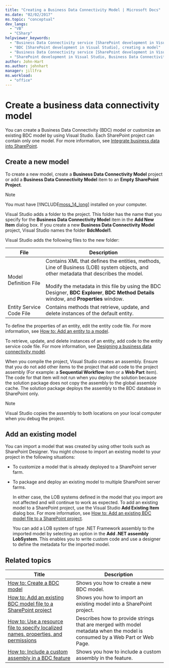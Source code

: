 ```yaml
---
title: "Creating a Business Data Connectivity Model | Microsoft Docs"
ms.date: "02/02/2017"
ms.topic: "conceptual"
dev_langs:
  - "VB"
  - "CSharp"
helpviewer_keywords:
  - "Business Data Connectivity service [SharePoint development in Visual Studio], model"
  - "BDC [SharePoint development in Visual Studio], creating a model"
  - "Business Data Connectivity service [SharePoint development in Visual Studio], creating a model"
  - "SharePoint development in Visual Studio, Business Data Connectivity service"
author: John-Hart
ms.author: johnhart
manager: jillfra
ms.workload:
  - "office"
---
```

# Create a business data connectivity model
  You can create a Business Data Connectivity (BDC) model or customize an existing BDC model by using Visual Studio. Each SharePoint project can contain only one model. For more information, see [Integrate business data into SharePoint](../sharepoint/integrating-business-data-into-sharepoint.md).

## Create a new model
 To create a new model, create a **Business Data Connectivity Model** project or add a **Business Data Connectivity Model** item to an **Empty SharePoint Project**.

> [!NOTE]
>  You must have [!INCLUDE[moss_14_long](../sharepoint/includes/moss-14-long-md.md)] installed on your computer.

 Visual Studio adds a folder to the project. This folder has the name that you specify for the **Business Data Connectivity Model** item in the **Add New Item** dialog box. If you create a new **Business Data Connectivity Model** project, Visual Studio names the folder **BdcModel1**.

 Visual Studio adds the following files to the new folder:

|File|Description|
|----------|-----------------|
|Model Definition File|Contains XML that defines the entities, methods, Line of Business (LOB) system objects, and other metadata that describes the model.<br /><br /> Modify the metadata in this file by using the BDC Designer, **BDC Explorer**, **BDC Method Details** window, and **Properties** window.|
|Entity Service Code File|Contains methods that retrieve, update, and delete instances of the default entity.|

 To define the properties of an entity, edit the entity code file. For more information, see [How to: Add an entity to a model](../sharepoint/how-to-add-an-entity-to-a-model.md).

 To retrieve, update, and delete instances of an entity, add code to the entity service code file. For more information, see [Designing a business data connectivity model](../sharepoint/designing-a-business-data-connectivity-model.md).

 When you compile the project, Visual Studio creates an assembly. Ensure that you do not add other items to the project that add code to the project assembly (For example: a **Sequential Workflow** item or a **Web Part** item). The code for that item will not run when you deploy the solution because the solution package does not copy the assembly to the global assembly cache.  The solution package deploys the assembly to the BDC database in SharePoint only.

> [!NOTE]
>  Visual Studio copies the assembly to both locations on your local computer when you debug the project.

## Add an existing model
 You can import a model that was created by using other tools such as SharePoint Designer. You might choose to import an existing model to your project in the following situations:

- To customize a model that is already deployed to a SharePoint server farm.

- To package and deploy an existing model to multiple SharePoint server farms.

  In either case, the LOB systems defined in the model that you import are not affected and will continue to work as expected. To add an existing model to a SharePoint project, use the Visual Studio **Add Existing Item** dialog box. For more information, see [How to: Add an existing BDC model file to a SharePoint project](../sharepoint/how-to-add-an-existing-bdc-model-file-to-a-sharepoint-project.md).

  You can add a LOB system of type .NET Framework assembly to the imported model by selecting an option in the **Add .NET assembly LobSystem**. This enables you to write custom code and use a designer to define the metadata for the imported model.

## Related topics

|Title|Description|
|-----------|-----------------|
|[How to: Create a BDC model](../sharepoint/how-to-create-a-bdc-model.md)|Shows you how to create a new BDC model.|
|[How to: Add an existing BDC model file to a SharePoint project](../sharepoint/how-to-add-an-existing-bdc-model-file-to-a-sharepoint-project.md)|Shows you how to import an existing model into a SharePoint project.|
|[How to: Use a resource file to specify localized names, properties, and permissions](../sharepoint/how-to-use-a-resource-file-to-specify-localized-names-properties-and-permissions.md)|Describes how to provide strings that are merged with model metadata when the model is consumed by a Web Part or Web Page.|
|[How to: Include a custom assembly in a BDC feature](../sharepoint/how-to-include-a-custom-assembly-in-a-bdc-feature.md)|Shows you how to include a custom assembly in the feature.|
